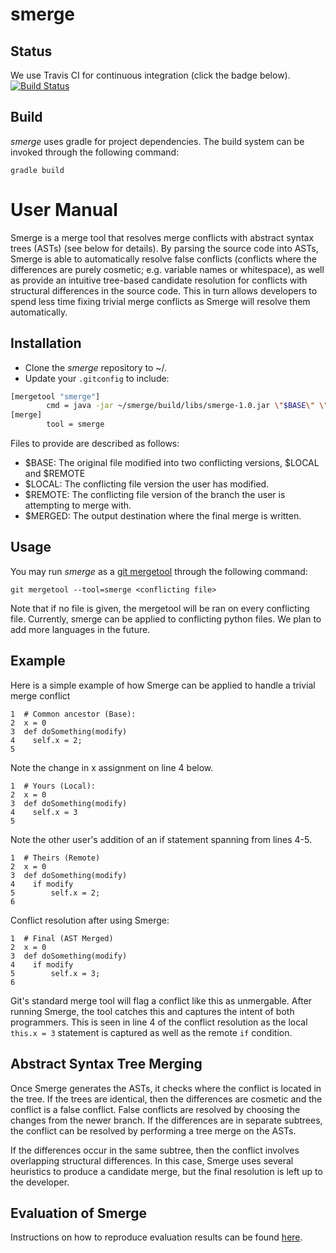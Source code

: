 # smerge
## Status
We use Travis CI for continuous integration (click the badge below). 
[![Build Status](https://travis-ci.org/alvawei/smerge.svg?branch=master)](https://travis-ci.org/alvawei/smerge)

## Build
*smerge* uses gradle for project dependencies. The build system can be invoked through the following command:

```
gradle build
```

# User Manual
Smerge is a merge tool that resolves merge conflicts with abstract syntax trees (ASTs) (see below for details). By parsing the source code into ASTs, Smerge is able to automatically resolve false conflicts (conflicts where the differences are purely cosmetic; e.g. variable names or whitespace), as well as provide an intuitive tree-based candidate resolution for conflicts with structural differences in the source code. This in turn allows developers to spend less time fixing trivial merge conflicts as Smerge will resolve them automatically.


## Installation
* Clone the *smerge* repository to ~/.
* Update your `.gitconfig` to include: 
```bash
[mergetool "smerge"]
        cmd = java -jar ~/smerge/build/libs/smerge-1.0.jar \"$BASE\" \"$LOCAL\" \"$REMOTE\" \"$MERGED\"
[merge]
        tool = smerge
```
Files to provide are described as follows:

* $BASE: The original file modified into two conflicting versions, $LOCAL and $REMOTE
* $LOCAL: The conflicting file version the user has modified.
* $REMOTE: The conflicting file version of the branch the user is attempting to merge with.
* $MERGED: The output destination where the final merge is written.


## Usage
You may run *smerge* as a [git mergetool](https://git-scm.com/docs/git-mergetool) through the following command:

`git mergetool --tool=smerge <conflicting file>`

Note that if no file is given, the mergetool will be ran on every conflicting file. Currently, smerge can be applied to conflicting python files. We plan to add more languages in the future.

## Example

Here is a simple example of how Smerge can be applied to handle a trivial merge conflict
```
1  # Common ancestor (Base):
2  x = 0
3  def doSomething(modify)
4    self.x = 2;
5  
```

Note the change in x assignment on line 4 below.
```
1  # Yours (Local):
2  x = 0
3  def doSomething(modify)
4    self.x = 3
5  
```

Note the other user's addition of an if statement spanning from lines 4-5.
```
1  # Theirs (Remote)
2  x = 0
3  def doSomething(modify)
4    if modify
5        self.x = 2;
6    
```

Conflict resolution after using Smerge:
```
1  # Final (AST Merged)
2  x = 0
3  def doSomething(modify)
4    if modify
5        self.x = 3;
6    
```
Git's standard merge tool will flag a conflict like this as unmergable. After running Smerge, the tool catches this and captures the intent of both programmers. This is seen in line 4 of the conflict resolution as the local `this.x = 3` statement is captured as well as the remote `if` condition.


## Abstract Syntax Tree Merging
Once Smerge generates the ASTs, it checks where the conflict is located in the tree. If the trees are identical, then the differences are cosmetic and the conflict is a false conflict. False conflicts are resolved by choosing the changes from the newer branch. If the differences are in separate subtrees, the conflict can be resolved by performing a tree merge on the ASTs.

If the differences occur in the same subtree, then the conflict involves overlapping structural differences. In this case, Smerge uses several heuristics to produce a candidate merge, but the final resolution is left up to the developer.

## Evaluation of Smerge
Instructions on how to reproduce evaluation results can be found [here](https://github.com/alvawei/smerge/tree/master/scripts).
